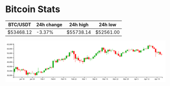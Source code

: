 # Bitcoin Stats

BTC/USDT|24h change|24h high|24h low|
|---|---|---|---|
|$53468.12|-3.37%|$55738.14|$52561.00|

<img src="./chart.svg">
